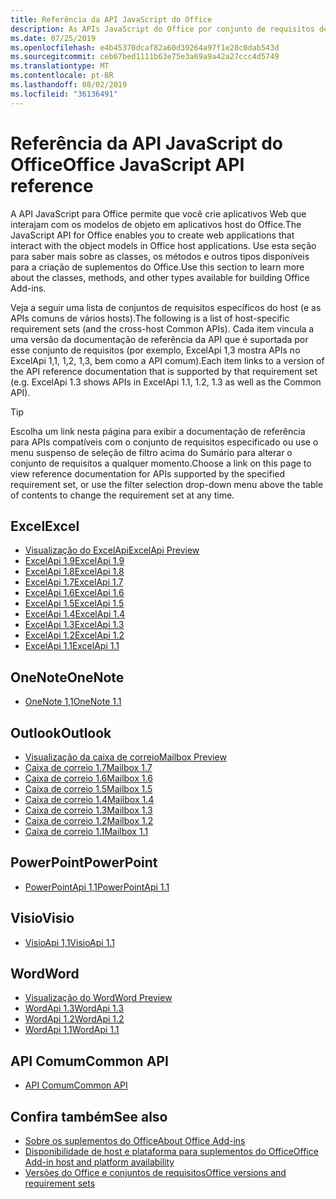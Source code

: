```yaml
---
title: Referência da API JavaScript do Office
description: As APIs JavaScript do Office por conjunto de requisitos de host
ms.date: 07/25/2019
ms.openlocfilehash: e4b45370dcaf82a60d39264a97f1e28c0dab543d
ms.sourcegitcommit: ceb67bed1111b63e75e3a69a9a42a27ccc4d5749
ms.translationtype: MT
ms.contentlocale: pt-BR
ms.lasthandoff: 08/02/2019
ms.locfileid: "36136491"
---
```

# <a name="office-javascript-api-reference"></a><span data-ttu-id="e3ea3-103">Referência da API JavaScript do Office</span><span class="sxs-lookup"><span data-stu-id="e3ea3-103">Office JavaScript API reference</span></span>

<span data-ttu-id="e3ea3-104">A API JavaScript para Office permite que você crie aplicativos Web que interajam com os modelos de objeto em aplicativos host do Office.</span><span class="sxs-lookup"><span data-stu-id="e3ea3-104">The JavaScript API for Office enables you to create web applications that interact with the object models in Office host applications.</span></span> <span data-ttu-id="e3ea3-105">Use esta seção para saber mais sobre as classes, os métodos e outros tipos disponíveis para a criação de suplementos do Office.</span><span class="sxs-lookup"><span data-stu-id="e3ea3-105">Use this section to learn more about the classes, methods, and other types available for building Office Add-ins.</span></span>

<span data-ttu-id="e3ea3-106">Veja a seguir uma lista de conjuntos de requisitos específicos do host (e as APIs comuns de vários hosts).</span><span class="sxs-lookup"><span data-stu-id="e3ea3-106">The following is a list of host-specific requirement sets (and the cross-host Common APIs).</span></span> <span data-ttu-id="e3ea3-107">Cada item vincula a uma versão da documentação de referência da API que é suportada por esse conjunto de requisitos (por exemplo, ExcelApi 1,3 mostra APIs no ExcelApi 1,1, 1,2, 1,3, bem como a API comum).</span><span class="sxs-lookup"><span data-stu-id="e3ea3-107">Each item links to a version of the API reference documentation that is supported by that requirement set (e.g. ExcelApi 1.3 shows APIs in ExcelApi 1.1, 1.2, 1.3 as well as the Common API).</span></span>

> [!TIP]
> <span data-ttu-id="e3ea3-108">Escolha um link nesta página para exibir a documentação de referência para APIs compatíveis com o conjunto de requisitos especificado ou use o menu suspenso de seleção de filtro acima do Sumário para alterar o conjunto de requisitos a qualquer momento.</span><span class="sxs-lookup"><span data-stu-id="e3ea3-108">Choose a link on this page to view reference documentation for APIs supported by the specified requirement set, or use the filter selection drop-down menu above the table of contents to change the requirement set at any time.</span></span>

## <a name="excel"></a><span data-ttu-id="e3ea3-109">Excel</span><span class="sxs-lookup"><span data-stu-id="e3ea3-109">Excel</span></span>

- [<span data-ttu-id="e3ea3-110">Visualização do ExcelApi</span><span class="sxs-lookup"><span data-stu-id="e3ea3-110">ExcelApi Preview</span></span>](/javascript/api/excel?view=excel-js-preview)
- [<span data-ttu-id="e3ea3-111">ExcelApi 1.9</span><span class="sxs-lookup"><span data-stu-id="e3ea3-111">ExcelApi 1.9</span></span>](/javascript/api/excel?view=excel-js-1.9)
- [<span data-ttu-id="e3ea3-112">ExcelApi 1.8</span><span class="sxs-lookup"><span data-stu-id="e3ea3-112">ExcelApi 1.8</span></span>](/javascript/api/excel?view=excel-js-1.8)
- [<span data-ttu-id="e3ea3-113">ExcelApi 1.7</span><span class="sxs-lookup"><span data-stu-id="e3ea3-113">ExcelApi 1.7</span></span>](/javascript/api/excel?view=excel-js-1.7)
- [<span data-ttu-id="e3ea3-114">ExcelApi 1.6</span><span class="sxs-lookup"><span data-stu-id="e3ea3-114">ExcelApi 1.6</span></span>](/javascript/api/excel?view=excel-js-1.6)
- [<span data-ttu-id="e3ea3-115">ExcelApi 1.5</span><span class="sxs-lookup"><span data-stu-id="e3ea3-115">ExcelApi 1.5</span></span>](/javascript/api/excel?view=excel-js-1.5)
- [<span data-ttu-id="e3ea3-116">ExcelApi 1.4</span><span class="sxs-lookup"><span data-stu-id="e3ea3-116">ExcelApi 1.4</span></span>](/javascript/api/excel?view=excel-js-1.4)
- [<span data-ttu-id="e3ea3-117">ExcelApi 1.3</span><span class="sxs-lookup"><span data-stu-id="e3ea3-117">ExcelApi 1.3</span></span>](/javascript/api/excel?view=excel-js-1.3)
- [<span data-ttu-id="e3ea3-118">ExcelApi 1.2</span><span class="sxs-lookup"><span data-stu-id="e3ea3-118">ExcelApi 1.2</span></span>](/javascript/api/excel?view=excel-js-1.2)
- [<span data-ttu-id="e3ea3-119">ExcelApi 1.1</span><span class="sxs-lookup"><span data-stu-id="e3ea3-119">ExcelApi 1.1</span></span>](/javascript/api/excel?view=excel-js-1.1)

## <a name="onenote"></a><span data-ttu-id="e3ea3-120">OneNote</span><span class="sxs-lookup"><span data-stu-id="e3ea3-120">OneNote</span></span>

- [<span data-ttu-id="e3ea3-121">OneNote 1,1</span><span class="sxs-lookup"><span data-stu-id="e3ea3-121">OneNote 1.1</span></span>](/javascript/api/onenote?view=onenote-js-1.1)

## <a name="outlook"></a><span data-ttu-id="e3ea3-122">Outlook</span><span class="sxs-lookup"><span data-stu-id="e3ea3-122">Outlook</span></span>

- [<span data-ttu-id="e3ea3-123">Visualização da caixa de correio</span><span class="sxs-lookup"><span data-stu-id="e3ea3-123">Mailbox Preview</span></span>](/javascript/api/outlook?view=outlook-js-preview)
- [<span data-ttu-id="e3ea3-124">Caixa de correio 1.7</span><span class="sxs-lookup"><span data-stu-id="e3ea3-124">Mailbox 1.7</span></span>](/javascript/api/outlook?view=outlook-js-1.7)
- [<span data-ttu-id="e3ea3-125">Caixa de correio 1.6</span><span class="sxs-lookup"><span data-stu-id="e3ea3-125">Mailbox 1.6</span></span>](/javascript/api/outlook?view=outlook-js-1.6)
- [<span data-ttu-id="e3ea3-126">Caixa de correio 1.5</span><span class="sxs-lookup"><span data-stu-id="e3ea3-126">Mailbox 1.5</span></span>](/javascript/api/outlook?view=outlook-js-1.5)
- [<span data-ttu-id="e3ea3-127"> Caixa de correio 1.4</span><span class="sxs-lookup"><span data-stu-id="e3ea3-127">Mailbox 1.4</span></span>](/javascript/api/outlook?view=outlook-js-1.4)
- [<span data-ttu-id="e3ea3-128"> Caixa de correio 1.3</span><span class="sxs-lookup"><span data-stu-id="e3ea3-128">Mailbox 1.3</span></span>](/javascript/api/outlook?view=outlook-js-1.3)
- [<span data-ttu-id="e3ea3-129">Caixa de correio 1.2</span><span class="sxs-lookup"><span data-stu-id="e3ea3-129">Mailbox 1.2</span></span>](/javascript/api/outlook?view=outlook-js-1.2)
- [<span data-ttu-id="e3ea3-130"> Caixa de correio 1.1</span><span class="sxs-lookup"><span data-stu-id="e3ea3-130">Mailbox 1.1</span></span>](/javascript/api/outlook?view=outlook-js-1.1)

## <a name="powerpoint"></a><span data-ttu-id="e3ea3-131">PowerPoint</span><span class="sxs-lookup"><span data-stu-id="e3ea3-131">PowerPoint</span></span>

- [<span data-ttu-id="e3ea3-132">PowerPointApi 1,1</span><span class="sxs-lookup"><span data-stu-id="e3ea3-132">PowerPointApi 1.1</span></span>](/javascript/api/powerpoint?view=powerpoint-js-1.1)

## <a name="visio"></a><span data-ttu-id="e3ea3-133">Visio</span><span class="sxs-lookup"><span data-stu-id="e3ea3-133">Visio</span></span>

- [<span data-ttu-id="e3ea3-134">VisioApi 1,1</span><span class="sxs-lookup"><span data-stu-id="e3ea3-134">VisioApi 1.1</span></span>](/javascript/api/visio?view=visio-js-1.1)

## <a name="word"></a><span data-ttu-id="e3ea3-135">Word</span><span class="sxs-lookup"><span data-stu-id="e3ea3-135">Word</span></span>

- [<span data-ttu-id="e3ea3-136">Visualização do Word</span><span class="sxs-lookup"><span data-stu-id="e3ea3-136">Word Preview</span></span>](/javascript/api/word?view=word-js-preview)
- [<span data-ttu-id="e3ea3-137">WordApi 1.3</span><span class="sxs-lookup"><span data-stu-id="e3ea3-137">WordApi 1.3</span></span>](/javascript/api/word?view=word-js-1.3)
- [<span data-ttu-id="e3ea3-138">WordApi 1.2</span><span class="sxs-lookup"><span data-stu-id="e3ea3-138">WordApi 1.2</span></span>](/javascript/api/word?view=word-js-1.2)
- [<span data-ttu-id="e3ea3-139">WordApi 1.1</span><span class="sxs-lookup"><span data-stu-id="e3ea3-139">WordApi 1.1</span></span>](/javascript/api/word?view=word-js-1.1)

## <a name="common-api"></a><span data-ttu-id="e3ea3-140">API Comum</span><span class="sxs-lookup"><span data-stu-id="e3ea3-140">Common API</span></span>

- [<span data-ttu-id="e3ea3-141">API Comum</span><span class="sxs-lookup"><span data-stu-id="e3ea3-141">Common API</span></span>](/javascript/api/office?view=common-js)

## <a name="see-also"></a><span data-ttu-id="e3ea3-142">Confira também</span><span class="sxs-lookup"><span data-stu-id="e3ea3-142">See also</span></span>

- [<span data-ttu-id="e3ea3-143">Sobre os suplementos do Office</span><span class="sxs-lookup"><span data-stu-id="e3ea3-143">About Office Add-ins</span></span>](/office/dev/add-ins/overview)
- [<span data-ttu-id="e3ea3-144">Disponibilidade de host e plataforma para suplementos do Office</span><span class="sxs-lookup"><span data-stu-id="e3ea3-144">Office Add-in host and platform availability</span></span>](/office/dev/add-ins/overview/office-add-in-availability)
- [<span data-ttu-id="e3ea3-145">Versões do Office e conjuntos de requisitos</span><span class="sxs-lookup"><span data-stu-id="e3ea3-145">Office versions and requirement sets</span></span>](/office/dev/add-ins/develop/office-versions-and-requirement-sets)
